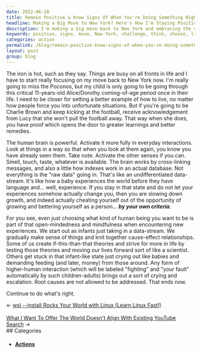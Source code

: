 ```yaml
---
date: 2022-06-10
title: Remain Positive & Know Signs Of When You're Doing Something Right
headline: Making a Big Move to New York? Here's How I'm Staying Positive and Moving Forward.
description: I'm making a big move back to New York and embracing the challenge. I'm learning to think more deeply, choose who I want to be, and move my life forward like a scientist. I'm no longer allowing myself to stay stuck and instead am taking action to do what's right. Read my blog post to find out more about my journey and how I'm staying positive during this transition.
keywords: positive, signs, move, New York, challenge, think, choose, life, forward, scientist, stuck, action, journey, transition, brain, interactions, experiences, person, infant, strive, right
categories: action
permalink: /blog/remain-positive-know-signs-of-when-you-re-doing-something-right/
layout: post
group: blog
---
```



The iron is hot, such as they say. Things are busy on all fronts in life and I
have to start really focusing on my move back to New York now. I'm really going
to miss the Poconos, but my child is only going to be going through this
critical 11-years-old Alice/Dorothy coming-of-age period once in their life. I
need to be closer for setting a better example of how to live, no matter how
people force you into unfortunate situations. But if you're going to be Charlie
Brown and keep kicking at the football, receive acknowledgement from Lucy that
she won't pull the football away. That way when she does, you have proof which
opens the door to greater learnings and better remedies.

The human brain is powerful. Activate it more fully in everyday interactions.
Look at things in a way so that when you look at them again, you know you have
already seen them. Take note. Activate the other senses if you can. Smell,
touch, taste, whatever is available. The brain works by cross-linking messages,
and also a little how indexes work in an actual database. Not everything is the
"raw data" going in. That's like an undifferentiated data-stream. It's like how
a baby experiences the world before they have language and... well, experience.
If you stay in that state and do not let your experiences somehow actually
change you, then you are slowing down growth, and indeed actually cheating
yourself out of the opportunity of growing and bettering yourself as a
person... ***by your own criteria***.

For you see, even just choosing what kind of human being you want to be is part
of that open-mindedness and mindfulness when encountering new experiences. We
start out as infants just taking in a data-stream. We gradually make sense of
things and knit together cause-effect relationships. Some of us create
if-this-than-that theories and strive for more in life by testing those
theories and moving our lives forward sort of like a scientist. Others get
stuck in that infant-like state just crying out like babies and demanding
feeding (and later, money) from those around. Any form of higher-human
interaction (which will be labeled "fighting" and "your fault" automatically by
such children-adults) brings out a sort of crying and escalation. Root causes
are not allowed to be addressed. That ends now.

Continue to do what's right.


<div class="arrow-links"><div class="post-nav-prev"><span class="arrow">&larr;&nbsp;</span><a href="/blog/wsl-install-rocks-your-world-with-linux-learn-linux-fast/">wsl --install Rocks Your World with Linux (Learn Linux Fast!)</a></div> &nbsp; <div class="post-nav-next"><a href="/blog/what-i-want-to-offer-the-world-doesn-t-align-with-existing-youtube-search/">What I Want To Offer The World Doesn't Align With Existing YouTube Search</a><span class="arrow">&nbsp;&rarr;</span></div></div>
## Categories

<ul>
<li><h4><a href='/action/'>Actions</a></h4></li></ul>